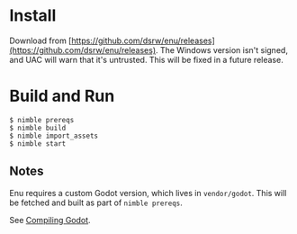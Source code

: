 # Install

Download from 
[https://github.com/dsrw/enu/releases](https://github.com/dsrw/enu/releases). 
The Windows version isn't signed, and UAC will warn that it's untrusted. This 
will be fixed in a future release.

# Build and Run

```console
$ nimble prereqs
$ nimble build
$ nimble import_assets
$ nimble start
```

## Notes

Enu requires a custom Godot version, which lives in `vendor/godot`. This will 
be fetched and built as part of `nimble prereqs`.

See [Compiling Godot](https://docs.godotengine.org/en/3.5/development/compiling/index.html).
